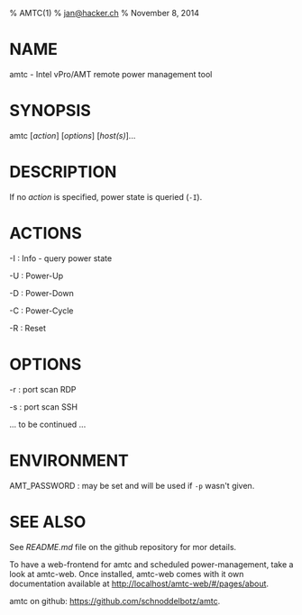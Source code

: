 % AMTC(1)
% jan@hacker.ch
% November 8, 2014

# NAME

amtc - Intel vPro/AMT remote power management tool

# SYNOPSIS

amtc [*action*] [*options*] [*host(s)*]...

# DESCRIPTION

If no *action* is specified, power state is queried (`-I`).

# ACTIONS

-I
:   Info - query power state

-U
:   Power-Up

-D
:   Power-Down

-C
:   Power-Cycle

-R
:   Reset

# OPTIONS

-r
:   port scan RDP

-s
:   port scan SSH

... to be continued ...


# ENVIRONMENT

AMT_PASSWORD
:   may be set and will be used if `-p` wasn't given.


# SEE ALSO

See *README.md* file on the github repository for mor details.

To have a web-frontend for amtc and scheduled power-management, take
a look at amtc-web. Once installed, amtc-web comes with it own
documentation available at <http://localhost/amtc-web/#/pages/about>.

amtc on github: <https://github.com/schnoddelbotz/amtc>.

